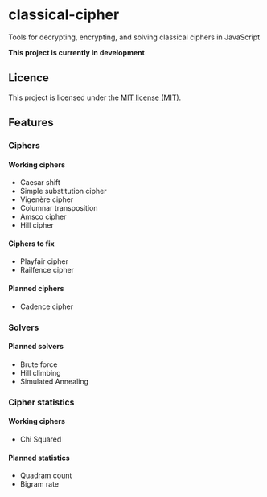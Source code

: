 # classical-cipher
Tools for decrypting, encrypting, and solving classical ciphers in JavaScript

**This project is currently in development**

## Licence

This project is licensed under the [MIT license (MIT)](LICENSE).

## Features
### Ciphers
#### Working ciphers
- Caesar shift
- Simple substitution cipher
- Vigenère cipher
- Columnar transposition
- Amsco cipher
- Hill cipher

#### Ciphers to fix

- Playfair cipher
- Railfence cipher

#### Planned ciphers

- Cadence cipher

### Solvers
#### Planned solvers
- Brute force
- Hill climbing
- Simulated Annealing

### Cipher statistics
#### Working ciphers
- Chi Squared

#### Planned statistics

- Quadram count
- Bigram rate
